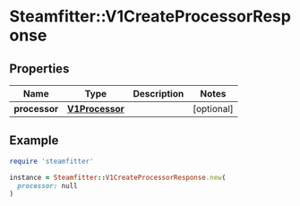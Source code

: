 # Steamfitter::V1CreateProcessorResponse

## Properties

| Name | Type | Description | Notes |
| ---- | ---- | ----------- | ----- |
| **processor** | [**V1Processor**](V1Processor.md) |  | [optional] |

## Example

```ruby
require 'steamfitter'

instance = Steamfitter::V1CreateProcessorResponse.new(
  processor: null
)
```

